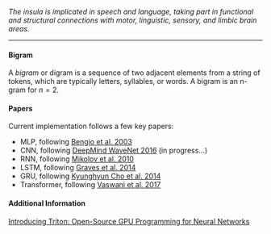 
*The insula is implicated in speech and language, taking part in functional 
and structural connections with motor, linguistic, sensory, and limbic brain areas.*

-------------------------------------------------------------------------------

#### Bigram

A *bigram* or digram is a sequence of two adjacent elements from a string of tokens, 
which are typically letters, syllables, or words. A bigram is an n-gram for $n=2$. 

#### Papers
Current implementation follows a few key papers:

- MLP, following [Bengio et al. 2003](https://www.jmlr.org/papers/volume3/bengio03a/bengio03a.pdf)
- CNN, following [DeepMind WaveNet 2016](https://arxiv.org/abs/1609.03499) (in progress...)
- RNN, following [Mikolov et al. 2010](https://www.fit.vutbr.cz/research/groups/speech/publi/2010/mikolov_interspeech2010_IS100722.pdf)
- LSTM, following [Graves et al. 2014](https://arxiv.org/abs/1308.0850)
- GRU, following [Kyunghyun Cho et al. 2014](https://arxiv.org/abs/1409.1259)
- Transformer, following [Vaswani et al. 2017](https://arxiv.org/abs/1706.03762)

#### Additional Information
[Introducing Triton: Open-Source GPU
Programming for Neural Networks](https://openai.com/blog/triton/)
